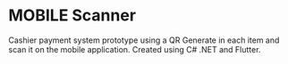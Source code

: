 # MOBILE Scanner

Cashier payment system prototype using a QR Generate in each item and scan it on the mobile application. Created using C# .NET and Flutter.
